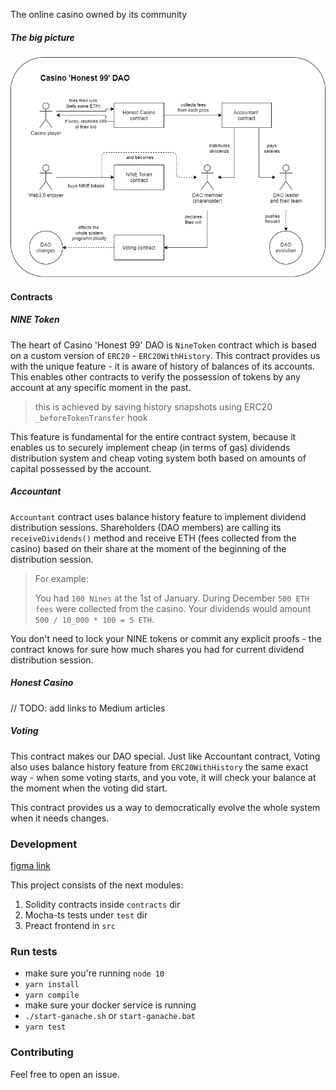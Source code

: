 The online casino owned by its community

##### The big picture
![the big picture](big-picture.png)

#### Contracts

##### NINE Token

The heart of Casino 'Honest 99' DAO is `NineToken` contract which is based on a custom version of `ERC20` - 
`ERC20WithHistory`. This contract provides us with the unique feature - it is aware of history of balances of
its accounts. This enables other contracts to verify the possession of tokens by any account
at any specific moment in the past.

> this is achieved by saving history snapshots using ERC20 `_beforeTokenTransfer` hook

This feature is fundamental for the entire contract system, because it enables us to securely implement cheap (in terms
of gas) dividends distribution system and cheap voting system both based on amounts of capital possessed by the 
account. 

##### Accountant

`Accountant` contract uses balance history feature to implement dividend distribution sessions. Shareholders
(DAO members) are calling its `receiveDividends()` method and receive ETH (fees collected from the casino)
based on their share at the moment of the beginning of the distribution session.

> For example: 
>
> You had `100 Nines` at the 1st of January. During December `500 ETH fees` were collected from the casino.
> Your dividends would amount `500 / 10_000 * 100 = 5 ETH`.

You don't need to lock your NINE tokens or commit any explicit proofs - the contract knows for sure how much shares you 
had for current dividend distribution session.

##### Honest Casino

// TODO: add links to Medium articles

##### Voting

This contract makes our DAO special. Just like Accountant contract, Voting also uses balance history feature from `ERC20WithHistory`
the same exact way - when some voting starts, and you vote, it will check your balance at the moment when the voting did start.

This contract provides us a way to democratically evolve the whole system when it needs changes.

### Development

[figma link](https://www.figma.com/file/YaSFWfbMo4Ey5U1ytbrPZq/Honest-Casino?node-id=0%3A1)

This project consists of the next modules:
1. Solidity contracts inside `contracts` dir
2. Mocha-ts tests under `test` dir
3. Preact frontend in `src`

### Run tests

* make sure you're running `node 10`
* `yarn install`
* `yarn compile`
* make sure your docker service is running
* `./start-ganache.sh` or `start-ganache.bat`
* `yarn test`

### Contributing

Feel free to open an issue.